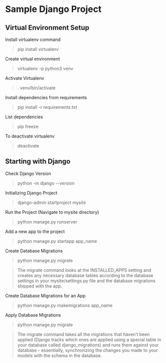 # Sample Django Project

## Virtual Environment Setup

Install virtualenv command
> pip install virtualenv

Create virtual environment
> virtualenv -p python3 venv

Activate Virtualenv
> . venv/bin/activate

Install dependencies from requirements
> pip install -r requirements.txt

List dependencies
> pip freeze

To deactivate virtualenv
> deactivate 

## Starting with Django

Check Django Version
> python -m django --version

Initializing Django Project
> django-admin startproject mysite

Run the Project (Navigate to mysite directory)
> python manage.py runserver

Add a new app to the project
> python manage.py startapp app_name

Create Database Migrations
> python manage.py migrate

> The migrate command looks at the INSTALLED_APPS setting and creates any necessary database tables according to the database settings in your mysite/settings.py file and the database migrations shipped with the app.

Create Database Migrations for an App
> python manage.py makemigrations app_name

Apply Database Migrations
> python manage.py migrate

> The migrate command takes all the migrations that haven’t been applied (Django tracks which ones are applied using a special table in your database called django_migrations) and runs them against your database - essentially, synchronizing the changes you made to your models with the schema in the database.

